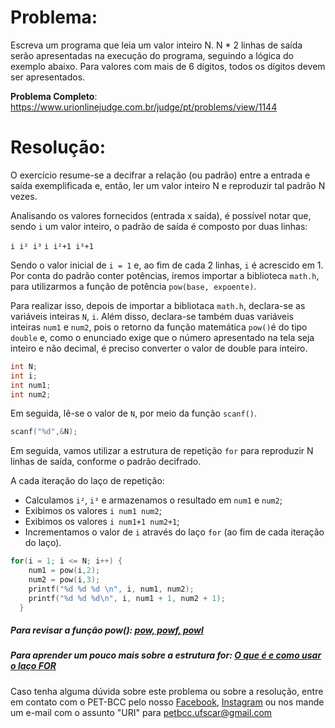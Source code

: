 # Problema:
Escreva um programa que leia um valor inteiro N. N * 2 linhas de saída serão apresentadas na execução do programa, seguindo a lógica do exemplo abaixo. Para valores com mais de 6 dígitos, todos os dígitos devem ser apresentados.


**Problema Completo**: https://www.urionlinejudge.com.br/judge/pt/problems/view/1144


# Resolução:
O exercício resume-se a decifrar a relação (ou padrão) entre a entrada e saída exemplificada e, então, ler um valor inteiro N e reproduzir tal padrão N vezes.

Analisando os valores fornecidos (entrada x saída), é possível notar que, sendo `i` um valor inteiro, o padrão de saída é composto por duas linhas:

`i i² i³`
`i i²+1 i³+1`

Sendo o valor inicial de `i = 1` e, ao fim de cada 2 linhas, `i` é acrescido em 1. 
Por conta do padrão conter potências, iremos importar a biblioteca `math.h`, para utilizarmos a função de potência `pow(base, expoente)`.

Para realizar isso, depois de importar a bibliotaca `math.h`, declara-se as variáveis inteiras `N`, `i`. Além disso, declara-se também duas variáveis inteiras `num1` e `num2`, pois o retorno da função matemática `pow()`é do tipo `double` e, como o enunciado exige que o número apresentado na tela seja inteiro e não decimal, é preciso converter o valor de double para inteiro. 

```c
int N;
int i;
int num1;
int num2;
```
Em seguida, lê-se o valor de `N`, por meio da função `scanf()`.

```c
scanf("%d",&N);
```

Em seguida, vamos utilizar a estrutura de repetição `for` para reproduzir N linhas de saída, conforme o padrão decifrado.

A cada iteração do laço de repetição:
- Calculamos `i²`, `i³` e armazenamos o resultado em `num1` e `num2`;
- Exibimos os valores `i num1 num2`;
- Exibimos os valores `i num1+1 num2+1`;
- Incrementamos o valor de `i` através do laço `for` (ao fim de cada iteração do laço).

```c
for(i = 1; i <= N; i++)	{
    num1 = pow(i,2);
    num2 = pow(i,3); 
    printf("%d %d %d \n", i, num1, num2);
    printf("%d %d %d\n", i, num1 + 1, num2 + 1);
  }
```

##### Para revisar a função pow(): [pow, powf, powl](https://docs.microsoft.com/pt-br/cpp/c-runtime-library/reference/pow-powf-powl?view=vs-2019)
##### Para aprender um pouco mais sobre a estrutura for: [O que é e como usar o laço FOR](https://www.cprogressivo.net/2013/02/O-que-e-para-que-serve-e-como-usar-o-laco-FOR-em-C.html)  

Caso tenha alguma dúvida sobre este problema ou sobre a resolução, entre em contato com o PET-BCC pelo nosso [Facebook](https://www.facebook.com/petbcc/), [Instagram](https://www.instagram.com/petbcc.ufscar/) ou nos mande um e-mail com o assunto "URI" para  petbcc.ufscar@gmail.com
